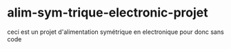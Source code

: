 # alim-sym-trique-electronic-projet
ceci est un projet d'alimentation symétrique en electronique pour donc sans code
